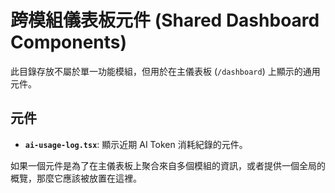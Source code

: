 # 跨模組儀表板元件 (Shared Dashboard Components)

此目錄存放不屬於單一功能模組，但用於在主儀表板 (`/dashboard`) 上顯示的通用元件。

## 元件

- **`ai-usage-log.tsx`**: 顯示近期 AI Token 消耗紀錄的元件。

如果一個元件是為了在主儀表板上聚合來自多個模組的資訊，或者提供一個全局的概覽，那麼它應該被放置在這裡。
